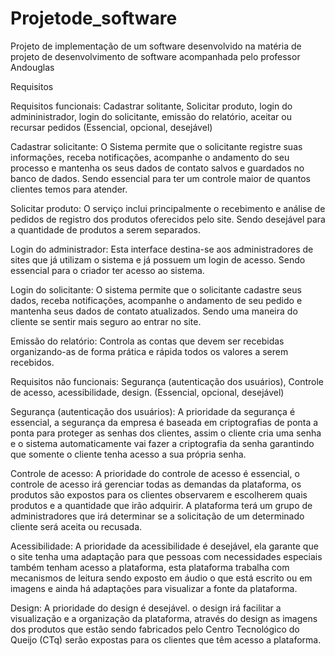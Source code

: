 # Projetode_software
Projeto de implementação de um software desenvolvido na matéria de projeto de desenvolvimento de software acompanhada pelo professor Andouglas

Requisitos 

Requisitos funcionais: Cadastrar solitante, Solicitar produto, login do admininistrador, login do solicitante, emissão do relatório, aceitar ou recursar pedidos
(Essencial, opcional, desejável)

Cadastrar solicitante: O Sistema permite que o solicitante registre suas informações, receba notificações, acompanhe o andamento do seu processo e mantenha os seus dados de contato salvos e guardados no banco de dados. Sendo essencial para ter um controle maior de quantos clientes temos para atender.

Solicitar produto: O serviço inclui principalmente o recebimento e análise de pedidos de registro dos produtos oferecidos pelo site. Sendo desejável para a quantidade de produtos a serem separados.

Login do administrador: Esta interface destina-se aos administradores de sites que já utilizam o sistema e já possuem um login de acesso. Sendo essencial para o criador ter acesso ao sistema.

Login do solicitante: O sistema permite que o solicitante cadastre seus dados, receba notificações, acompanhe o andamento de seu pedido e mantenha seus dados de contato atualizados. Sendo uma maneira do cliente se sentir mais seguro ao entrar no site.

Emissão do relatório: Controla as contas que devem ser recebidas organizando-as de forma prática e rápida todos os valores a serem recebidos.

Requisitos não funcionais: Segurança (autenticação dos usuários), Controle de acesso, acessibilidade, design.
(Essencial, opcional, desejável)

Segurança (autenticação dos usuários):  A prioridade da segurança é essencial,  a segurança da empresa é baseada em criptografias de ponta a ponta para proteger as senhas dos clientes, assim o cliente cria uma senha e o sistema  automaticamente vai fazer a criptografia da senha  garantindo que somente o cliente tenha acesso a sua própria senha.

 Controle de acesso: A prioridade do controle de acesso é essencial, o controle de acesso irá gerenciar todas as demandas da plataforma,  os produtos são expostos para os clientes observarem  e escolherem quais produtos e a quantidade que irão adquirir. A plataforma terá um grupo de administradores que irá determinar se a solicitação de um determinado cliente  será aceita ou recusada.
 
 Acessibilidade: A prioridade da acessibilidade é desejável, ela garante que o site tenha uma adaptação para que pessoas com necessidades especiais também tenham acesso a plataforma, esta plataforma trabalha com mecanismos  de leitura  sendo exposto em áudio o que está escrito ou em imagens e ainda  há adaptações para visualizar a fonte da plataforma. 

 Design: A prioridade do design é desejável. o design irá facilitar a visualização  e a organização da plataforma, através do design as imagens dos produtos que estão sendo fabricados pelo Centro Tecnológico do Queijo (CTq) serão expostas para os clientes que têm acesso a plataforma.




